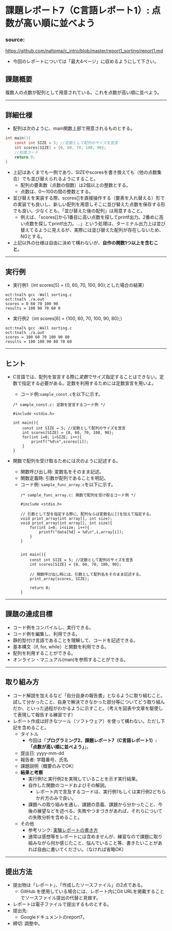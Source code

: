 # 課題レポート7（C言語レポート1）: 点数が高い順に並べよう

### source: 
https://github.com/naltoma/c_intro/blob/master/report1_sorting/report1.md

  - 今回のレポートについては「最大4ページ」に収めるようにして下さい。


## <a name="abst">課題概要</a>
複数人の点数が配列として用意されている。これを点数が高い順に並べよう。

<hr>

## <a name="details">詳細仕様</a>
- 配列は次のように、main関数上部で用意されるものとする。
```C
int main(){
    const int SIZE = 5; //定数として配列のサイズを宣言                          
    int scores[SIZE] = {0, 60, 70, 100, 90};
    //処理コード
    return 0;
}
```
- 上記はあくまでも一例であり、SIZEやscoresを書き換えても（他の点数集合）でも並び替えられるようにすること。
  - 配列の要素数（点数の個数）は2個以上の整数とする。
  - 点数は、0〜100の間の整数とする。
- 並び替えを実装する際、scores[]を直接操作する（要素を入れ替える）形での実装でも良いし、新しい配列を用意しそこに並び替えた点数を保存する形でも良い。少なくとも、「並び替えた後の配列」は用意すること。
  - 例えば、「scores[]から1番目に高い点数を探してprintf出力。2番めに高い点数を探してprintf出力。...」という処理は、ターミナル出力上は並び替えてるように見えるが、実際には並び替えた配列が存在しないため、NGとする。
- 上記以外の仕様は自由に決めて構わないが、**自作の関数1つ以上を含むこと**。

<hr>

## <a name="output_example">実行例</a>
- 実行例1（int scores[5] = {0, 60, 70, 100, 90};とした場合の結果）
```
oct:tnal% gcc -Wall sorting.c
oct:tnal% ./a.out
scores = 0 60 70 100 90
results = 100 90 70 60 0
```

- 実行例2（int scores[6] = {100, 60, 70, 100, 90, 80};）
```
oct:tnal% gcc -Wall sorting.c
oct:tnal% ./a.out
scores = 100 60 70 100 90 80
results = 100 100 90 80 70 60
```

<hr>

## <a name="hints">ヒント</a>
- C言語では、配列を宣言する際に*変数*でサイズ指定することはできない。定数で指定する必要がある。定数を利用するためには定数宣言を用いよ。
    - コード例:`sample_const.c`を以下に示す。

	```
	/* sample_const.c: 定数を宣言するコード例 */

	#include <stdio.h>

	int main(){
		const int SIZE = 5; //定数として配列のサイズを宣言
		int scores[SIZE] = {0, 60, 70, 100, 90};
		for(int i=0; i<SIZE; i++){
			printf("%d\n",scores[i]);
		}
	}
	```

- 関数で配列を受け取るためには次のように記述する。
  - 関数呼び出し時: 変数名をそのまま記述。
  - 関数定義時: 引数が配列であることを明記。
  - コード例: `sample_func_array.c`を以下に示す。
	```
	/* sample_func_array.c: 関数で配列を受け取るコード例 */

	#include <stdio.h>

	// 引数として型を指定する際に、配列ならば変数名に[]を加えて指定する。
	void print_array(int array[], int size);
	void print_array(int array[], int size){
		for(int i=0; i<size; i++){
			printf("data[%d] = %d\n",i,array[i]);
		}
	}


	int main(){
		const int SIZE = 5; //定数として配列のサイズを宣言
		int scores[SIZE] = {0, 60, 70, 100, 90};

		// 関数呼び出し時には、引数として配列名をそのまま記述する。
		print_array(scores, SIZE);

		return 0;
	}
	```

<hr>

## <a name="goal">課題の達成目標</a>
- コード例をコンパイルし、実行できる。
- コード例を編集し、利用できる。
- 静的型付け言語であることを理解して、コードを記述できる。
- 基本構文（if, for, while）と関数を利用できる。
- 配列を利用することができる。
- オンライン・マニュアル(man)を参照することができる。

<hr>

## <a name="report">取り組み方</a>
- コード解説を加えるなど「自分自身の報告書」となるように取り組むこと。試して分かったこと、自身で解決できなかった部分等についてどう取り組んだか、といった過程がわかるように示すこと。（考えを図表や文章を駆使して表現して報告する練習です）
- レポート作成は好きなツール（ソフトウェア）を使って構わない。ただし下記を含めること。
  - タイトル
    - 今回は「**プログラミング2、課題レポート7（C言語レポート1）: 「点数が高い順に並べよう」**」。
  - 提出日: yyyy-mm-dd
  - 報告者: 学籍番号、氏名
  - 課題説明（概要のみでOK）
  - **結果と考察**
    - 実行例1と実行例2を実現していることを示す実行結果。
    - 自作した関数のコードおよびその解説。
      - レポート内で言及するコードは、実行例1もしくは実行例2どちらか片方のみで良い。
    - 課題への取り組みを通し、課題の意義、課題から分かったこと、今後の展望などを述べる。失敗やつまづきがあれば、それらについての失敗分析を含めること。
  - その他
    - 参考リンク: [実験レポートの書き方](http://www.report.gusoku.net/jikken/jikkenreport.html)
    - 通常は感想等をレポートには含めませんが、練習なので課題に取り組みながら何か感じたこと、悩んでいること等、書きたいことがあれば自由に書いてください。（なければ省略OK）

<hr>

## <a name="submit">提出方法</a>
- 提出物は「レポート」、「作成したソースファイル」の2点である。
  - GitHub を使用している場合には、レポート内にGit URLを掲載することでソースファイル提出の代替と見做す。
- レポートは電子ファイルで提出するものとする。
- 提出先:
  - Googleドキュメントのreport7。
- 締切: 調整中。
